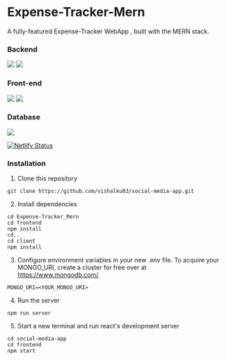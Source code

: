 # Expense-Tracker-Mern
A fully-featured Expense-Tracker WebApp , built with the MERN stack.


### Backend 
<img src="https://img.shields.io/badge/Node.js-43853D?style=for-the-badge&logo=node.js&logoColor=white" /> <img src="https://img.shields.io/badge/Express.js-404D59?style=for-the-badge" /> 
### Front-end
<img src="https://img.shields.io/badge/React-20232A?style=for-the-badge&logo=react&logoColor=61DAFB"/> <img src="https://img.shields.io/badge/Tailwind_CSS-38B2AC?style=for-the-badge&logo=tailwind-css&logoColor=white"/>
### Database 
<img src="https://img.shields.io/badge/MongoDB-4EA94B?style=for-the-badge&logo=mongodb&logoColor=white"/>

[![Netlify Status](https://api.netlify.com/api/v1/badges/960fe4d9-fc14-49af-abcd-82cd94587293/deploy-status?branch=dev)](https://app.netlify.com/sites/track-yur-expense/deploys)

### Installation
1) Clone this repository  
```
git clone https://github.com/vishalku03/social-media-app.git
```
2) Install dependencies  
```
cd Expense-Tracker_Mern  
cd frontend
npm install
cd..
cd client
npm install
```
3) Configure environment variables in your new .env file. To acquire your MONGO_URI, create a cluster for free over at https://www.mongodb.com/.
```
MONGO_URI=<YOUR_MONGO_URI> 
```
4) Run the server
```
npm run server
```
5) Start a new terminal and run react's development server
```
cd social-media-app
cd frontend
npm start
```
